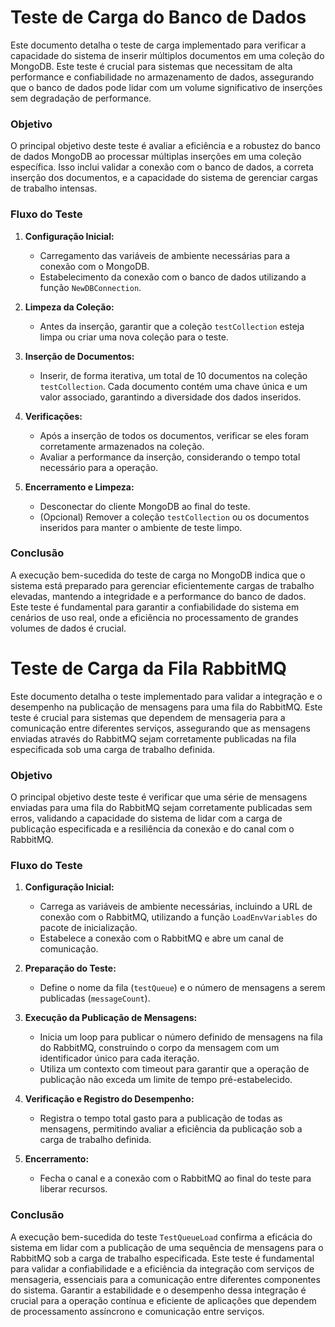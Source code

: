 # Teste de Carga do Banco de Dados

Este documento detalha o teste de carga implementado para verificar a capacidade do sistema de inserir múltiplos documentos em uma coleção do MongoDB. Este teste é crucial para sistemas que necessitam de alta performance e confiabilidade no armazenamento de dados, assegurando que o banco de dados pode lidar com um volume significativo de inserções sem degradação de performance.

### Objetivo

O principal objetivo deste teste é avaliar a eficiência e a robustez do banco de dados MongoDB ao processar múltiplas inserções em uma coleção específica. Isso inclui validar a conexão com o banco de dados, a correta inserção dos documentos, e a capacidade do sistema de gerenciar cargas de trabalho intensas.

### Fluxo do Teste

1. **Configuração Inicial:**
   - Carregamento das variáveis de ambiente necessárias para a conexão com o MongoDB.
   - Estabelecimento da conexão com o banco de dados utilizando a função `NewDBConnection`.

2. **Limpeza da Coleção:**
   - Antes da inserção, garantir que a coleção `testCollection` esteja limpa ou criar uma nova coleção para o teste.

3. **Inserção de Documentos:**
   - Inserir, de forma iterativa, um total de 10 documentos na coleção `testCollection`. Cada documento contém uma chave única e um valor associado, garantindo a diversidade dos dados inseridos.

4. **Verificações:**
   - Após a inserção de todos os documentos, verificar se eles foram corretamente armazenados na coleção.
   - Avaliar a performance da inserção, considerando o tempo total necessário para a operação.

5. **Encerramento e Limpeza:**
   - Desconectar do cliente MongoDB ao final do teste.
   - (Opcional) Remover a coleção `testCollection` ou os documentos inseridos para manter o ambiente de teste limpo.

### Conclusão

A execução bem-sucedida do teste de carga no MongoDB indica que o sistema está preparado para gerenciar eficientemente cargas de trabalho elevadas, mantendo a integridade e a performance do banco de dados. Este teste é fundamental para garantir a confiabilidade do sistema em cenários de uso real, onde a eficiência no processamento de grandes volumes de dados é crucial.

# Teste de Carga da Fila RabbitMQ

Este documento detalha o teste implementado para validar a integração e o desempenho na publicação de mensagens para uma fila do RabbitMQ. Este teste é crucial para sistemas que dependem de mensageria para a comunicação entre diferentes serviços, assegurando que as mensagens enviadas através do RabbitMQ sejam corretamente publicadas na fila especificada sob uma carga de trabalho definida.

### Objetivo

O principal objetivo deste teste é verificar que uma série de mensagens enviadas para uma fila do RabbitMQ sejam corretamente publicadas sem erros, validando a capacidade do sistema de lidar com a carga de publicação especificada e a resiliência da conexão e do canal com o RabbitMQ.

### Fluxo do Teste

1. **Configuração Inicial:**
   - Carrega as variáveis de ambiente necessárias, incluindo a URL de conexão com o RabbitMQ, utilizando a função `LoadEnvVariables` do pacote de inicialização.
   - Estabelece a conexão com o RabbitMQ e abre um canal de comunicação.

2. **Preparação do Teste:**
   - Define o nome da fila (`testQueue`) e o número de mensagens a serem publicadas (`messageCount`).

3. **Execução da Publicação de Mensagens:**
   - Inicia um loop para publicar o número definido de mensagens na fila do RabbitMQ, construindo o corpo da mensagem com um identificador único para cada iteração.
   - Utiliza um contexto com timeout para garantir que a operação de publicação não exceda um limite de tempo pré-estabelecido.

4. **Verificação e Registro do Desempenho:**
   - Registra o tempo total gasto para a publicação de todas as mensagens, permitindo avaliar a eficiência da publicação sob a carga de trabalho definida.

5. **Encerramento:**
   - Fecha o canal e a conexão com o RabbitMQ ao final do teste para liberar recursos.

### Conclusão

A execução bem-sucedida do teste `TestQueueLoad` confirma a eficácia do sistema em lidar com a publicação de uma sequência de mensagens para o RabbitMQ sob a carga de trabalho especificada. Este teste é fundamental para validar a confiabilidade e a eficiência da integração com serviços de mensageria, essenciais para a comunicação entre diferentes componentes do sistema. Garantir a estabilidade e o desempenho dessa integração é crucial para a operação contínua e eficiente de aplicações que dependem de processamento assíncrono e comunicação entre serviços.
